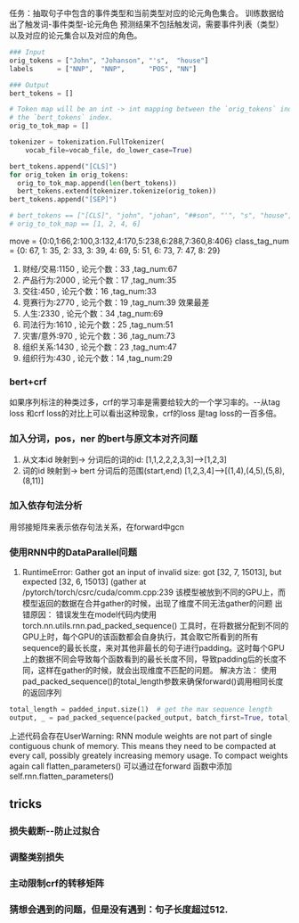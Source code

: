 任务：抽取句子中包含的事件类型和当前类型对应的论元角色集合。
    训练数据给出了触发词-事件类型-论元角色
    预测结果不包括触发词，需要事件列表（类型）以及对应的论元集合以及对应的角色。

```python
### Input
orig_tokens = ["John", "Johanson", "'s",  "house"]
labels      = ["NNP",  "NNP",      "POS", "NN"]

### Output
bert_tokens = []

# Token map will be an int -> int mapping between the `orig_tokens` index and
# the `bert_tokens` index.
orig_to_tok_map = []

tokenizer = tokenization.FullTokenizer(
    vocab_file=vocab_file, do_lower_case=True)

bert_tokens.append("[CLS]")
for orig_token in orig_tokens:
  orig_to_tok_map.append(len(bert_tokens))
  bert_tokens.extend(tokenizer.tokenize(orig_token))
bert_tokens.append("[SEP]")

# bert_tokens == ["[CLS]", "john", "johan", "##son", "'", "s", "house", "[SEP]"]
# orig_to_tok_map == [1, 2, 4, 6]
```



move = {0:0,1:66,2:100,3:132,4:170,5:238,6:288,7:360,8:406}
class_tag_num = {0: 67, 1: 35, 2: 33, 3: 39, 4: 69, 5: 51, 6: 73, 7: 47, 8: 29}

1. 财经/交易:1150   , 论元个数：33      ,tag_num:67
2. 产品行为:2000    , 论元个数：17      ,tag_num:35
3. 交往:450        , 论元个数：16      ,tag_num:33
4. 竞赛行为:2770    , 论元个数：19      ,tag_num:39   效果最差
5. 人生:2330       , 论元个数：34      ,tag_num:69
6. 司法行为:1610    , 论元个数：25      ,tag_num:51
7. 灾害/意外:970    , 论元个数：36      ,tag_num:73
8. 组织关系:1430    , 论元个数：23      ,tag_num:47
9. 组织行为:430     , 论元个数：14      ,tag_num:29



### bert+crf
如果序列标注的种类过多，crf的学习率是需要给较大的一个学习率的。--从tag loss 和crf loss的对比上可以看出这种现象，crf的loss 是tag loss的一百多倍。

### 加入分词，pos，ner 的bert与原文本对齐问题
1. 从文本id 映射到-> 分词后的词的id:   [1,1,2,2,2,3,3]-->[1,2,3]                     
2. 词的id 映射到-> bert 分词后的范围(start,end)  [1,2,3,4]-->[(1,4),(4,5),(5,8),(8,11)] 
### 加入依存句法分析
用邻接矩阵来表示依存句法关系，在forward中gcn

### 使用RNN中的DataParallel问题
1. RuntimeError: Gather got an input of invalid size: got [32, 7, 15013], but expected [32, 6, 15013] (gather at /pytorch/torch/csrc/cuda/comm.cpp:239
该模型被放到不同的GPU上，而模型返回的数据在合并gather的时候，出现了维度不同无法gather的问题
出错原因：
错误发生在model代码内使用torch.nn.utils.rnn.pad_packed_sequence() 工具时，在将数据分配到不同的GPU上时，每个GPU的该函数都会自身执行，其会取它所看到的所有sequence的最长长度，来对其他非最长的句子进行padding。这时每个GPU上的数据不同会导致每个函数看到的最长长度不同，导致padding后的长度不同，这样在gather的时候，就会出现维度不匹配的问题。
解决方法：
使用pad_packed_sequence()的total_length参数来确保forward()调用相同长度的返回序列
```python
total_length = padded_input.size(1)  # get the max sequence length
output, _ = pad_packed_sequence(packed_output, batch_first=True, total_length=total_length)
```
上述代码会存在UserWarning: RNN module weights are not part of single contiguous chunk of memory. This means they need to be compacted at every call, possibly greately increasing memory usage. To compact weights again call flatten_parameters()
可以通过在forward 函数中添加 self.rnn.flatten_parameters()


## tricks
### 损失截断--防止过拟合
### 调整类别损失
### 主动限制crf的转移矩阵


### 猜想会遇到的问题，但是没有遇到：句子长度超过512.